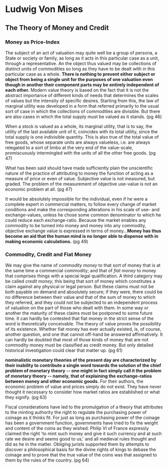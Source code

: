 # Ludwig Von Mises

## The Theory of Money and Credit

### Money as Price-Index

The subject of an act of valuation may quite well be a group of persona, a State or society or family, as long as it acts in this particular case as a unit, through a representative. An the object thus valued may be collections of distinct units of commodities so long as they have to be dealt with in this particular case as a whole. **There is nothing to prevent either subject or object from being a single unit for the purposes of one valuation even though in another their component parts may be entirely independent of each other.** Modern value theory is based on the fact that it is not the abstract importance of different kinds of needs that determines the scales of values but the intensity of specific desires. Starting from this, the law of marginal utility was developed in a form that referred primarily to the usual sort of case in which the collections of commodities are divisible. But there are also cases in which the total supply must be valued as it stands. (pg 46)

When a stock is valued as a whole, its marginal utility, that is to say, the utility of the last available unit of it, coincides with its total utility, since the total supply is one indivisible quantity. This is also true of the total value of free goods, whose separate units are always valueless, i.e. are always relegated to a sort of limbo at the very end of the value-scale, promiscuously intermingled with the units of all the other free goods. (pg 47)

What has been said should have made sufficiently plain the unscientific nature of the practice of attributing to money the function of acting as a measure of price or even of value. Subjective value is not measured, but graded. The problem of the measurement of objective use-value is not an economic problem at all.  (pg 47)

It would be absolutely impossible for the individual, even if he were a complete expert in commercial matters, to follow every change of market conditions and make the corresponding alterations in his scale of use- and exchange-values, unless he chose some common denominator to which he could reduce each exchange-ratio. Because the market enables any commodity to be turned into money and money into any commodity, objective exchange value is expressed in terms of money...**Money has thus become an aid that the human mind is no longer able to dispense with in making economic calculations.** (pg 49)

### Commodity, Credit and Fiat Money

We may give the name of *commodity money* to that sort of money that is at the same time a commercial commodity; and that of *fiat money* to money that comprises things with a special legal qualification. A third category may be called *credit money*, this being that sort of money which constitutes a claim against any physical or legal person. But these claims must not be both payable on demand and absolutely secure; if they were, there could be no difference between their value and that of the sum of money to which they referred, and they could not be subjected to an independent process of valuation on the part of those who dealt with them. In some way or another the maturity of these claims must be postponed to some future time. It can hardly be contested that fiat money in the strict sense of the word is theoretically conceivable. The theory of value proves the possibility of its existence. Whether fiat money has ever actually existed, is, of course, another question, and one that cannot off-hand be answered affirmatively. It can hardly be doubted that most of those kinds of money that are not commodity money must be classified as credit money. But only detailed historical investigation could clear that matter up. (pg 61)

**nominalistic monetary theories of the present day are characterized by their inability to contribute a single word towards the solution of the chief problem of monetary theory -- one might in fact simply call it the problem of monetary theory -- namely, that of explaining the exchange-ratios between money and other economic goods.** For their authors, the economic problem of value and prices simply do not exist. They have never thought it necessary to consider how market ratios are established or what they signify. (pg 63)

Fiscal considerations have led to the promulgation of a theory that attributes to the minting authority the right to regulate the purchasing power of coinage as it thinks fit. For just as long as purchasing power of the coinage has been a government function, governments have tried to fix the weight and content of the coins as they wished. Philip VI of France expressly claimed the right 'to mint such money and give it such currency and at such rate we desire and seems good to us,' and all medieval rules thought and did as he in the matter. Obliging jurists supported them by attempts to discover a philosophical basis for the divine rights of kings to debase the coinage and to prove that the true value of the coins was that assigned to them by the rules of the country. (pg 64)